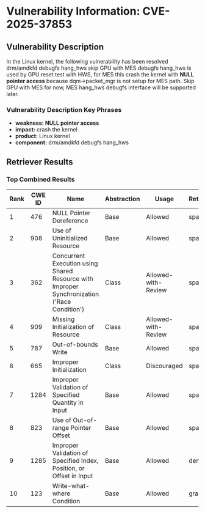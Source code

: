 # Vulnerability Information: CVE-2025-37853

## Vulnerability Description
In the Linux kernel, the following vulnerability has been resolved drm/amdkfd debugfs hang_hws skip GPU with MES debugfs hang_hws is used by GPU reset test with HWS, for MES this crash the kernel with **NULL pointer access** because dqm->packet_mgr is not setup for MES path. Skip GPU with MES for now, MES hang_hws debugfs interface will be supported later.

### Vulnerability Description Key Phrases
- **weakness:** **NULL pointer access**
- **impact:** crash the kernel
- **product:** Linux kernel
- **component:** drm/amdkfd debugfs hang_hws

## Retriever Results

### Top Combined Results

| Rank | CWE ID | Name | Abstraction | Usage  | Retrievers | Individual Scores |
|------|--------|------|-------------|-------|------------|-------------------|
| 1 | 476 | NULL Pointer Dereference | Base | Allowed | sparse | 0.297 |
| 2 | 908 | Use of Uninitialized Resource | Base | Allowed | sparse | 0.287 |
| 3 | 362 | Concurrent Execution using Shared Resource with Improper Synchronization ('Race Condition') | Class | Allowed-with-Review | sparse | 0.271 |
| 4 | 909 | Missing Initialization of Resource | Class | Allowed-with-Review | sparse | 0.269 |
| 5 | 787 | Out-of-bounds Write | Base | Allowed | sparse | 0.260 |
| 6 | 665 | Improper Initialization | Class | Discouraged | sparse | 0.259 |
| 7 | 1284 | Improper Validation of Specified Quantity in Input | Base | Allowed | sparse | 0.258 |
| 8 | 823 | Use of Out-of-range Pointer Offset | Base | Allowed | sparse | 0.257 |
| 9 | 1285 | Improper Validation of Specified Index, Position, or Offset in Input | Base | Allowed | dense | 0.484 |
| 10 | 123 | Write-what-where Condition | Base | Allowed | graph | 0.002 |

